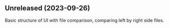 ## Unreleased (2023-09-26)

Basic structure of UI with file comparison, comparing left by right side files.
